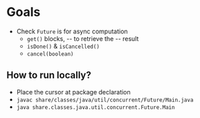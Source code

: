 # Goals
* Check `Future` is for async computation
  * `get()` blocks, -- to retrieve the -- result 
  * `isDone()` & `isCancelled()`
  * `cancel(boolean)`

## How to run locally?
* Place the cursor at package declaration
* `javac share/classes/java/util/concurrent/Future/Main.java` 
* `java share.classes.java.util.concurrent.Future.Main`

